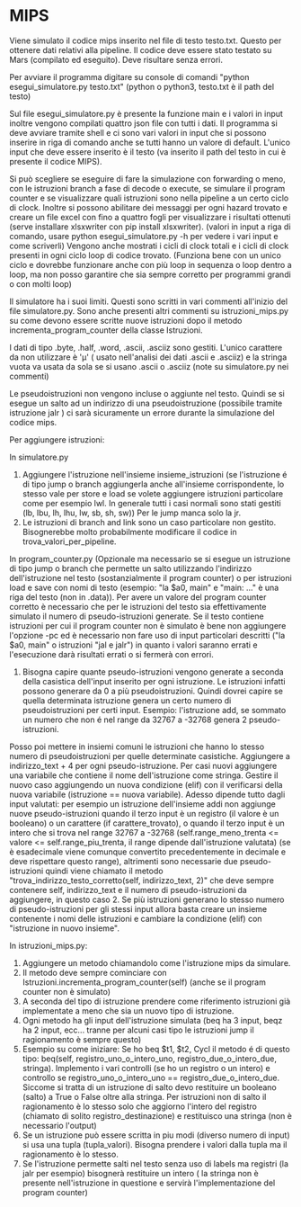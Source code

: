 # MIPS

Viene simulato il codice mips inserito nel file di testo testo.txt. Questo per ottenere dati relativi alla pipeline.
Il codice deve essere stato testato su Mars (compilato ed eseguito). Deve risultare senza errori. 

Per avviare il programma digitare su console di comandi "python esegui_simulatore.py testo.txt" 
(python o python3, testo.txt è il path del testo)

Sul file esegui_simulatore.py è presente la funzione main e i valori in input inoltre vengono compilati quattro json file con tutti i dati.
Il programma si deve avviare tramite shell e ci sono vari valori in input che si possono inserire in riga di comando anche se tutti hanno un valore di default.
L'unico input che deve essere inserito è il testo (va inserito il path del testo in cui è presente il codice MIPS).

Si può scegliere se eseguire di fare la simulazione con forwarding o meno, con le istruzioni branch a fase di decode o execute, se simulare il program counter 
e se visualizzare quali istruzioni sono nella pipeline a un certo ciclo di clock.
Inoltre si possono abilitare dei messaggi per ogni hazard trovato e creare un file excel con fino a quattro fogli per visualizzare i risultati ottenuti (serve installare xlsxwriter con 
pip install xlsxwriter).
(valori in input a riga di comando, usare python esegui_simulatore.py -h per vedere i vari input e come scriverli)
Vengono anche mostrati i cicli di clock totali e i cicli di clock presenti in ogni ciclo loop di codice trovato. (Funziona bene con un unico ciclo e dovrebbe funzionare anche con più loop in sequenza o loop dentro a loop, ma non posso garantire che sia sempre corretto per programmi grandi o con molti loop)

Il simulatore ha i suoi limiti. Questi sono scritti in vari commenti all'inizio del file simulatore.py.
Sono anche presenti altri commenti su istruzioni_mips.py su come devono essere scritte nuove istruzioni dopo il metodo incrementa_program_counter della classe Istruzioni.

I dati di tipo .byte, .half, .word, .ascii, .asciiz sono gestiti. L'unico carattere da non utilizzare è 'µ' ( usato nell'analisi dei dati .ascii e .asciiz) e la stringa vuota va usata da sola se si usano .ascii o .asciiz (note su simulatore.py nei commenti)

Le pseudoistruzioni non vengono incluse o aggiunte nel testo. Quindi se si esegue un salto ad un indirizzo di una pseudoistruzione (possibile tramite istruzione jalr ) ci sarà sicuramente un errore durante la simulazione del codice mips. 

Per aggiungere istruzioni:

In simulatore.py

1) Aggiungere l'istruzione nell'insieme insieme_istruzioni (se l'istruzione é di tipo jump o branch aggiungerla anche all'insieme corrispondente, lo stesso vale per store e load se volete aggiungere istruzioni particolare come per esempio lwl. In generale tutti i casi normali sono stati gestiti (lb, lbu, lh, lhu, lw, sb, sh, sw))
Per le jump manca solo la jr.
2) Le istruzioni di branch and link sono un caso particolare non gestito. Bisognerebbe molto probabilmente modificare il codice in trova_valori_per_pipeline. 

In program_counter.py
(Opzionale ma necessario se si esegue un istruzione di tipo jump o branch che permette un salto utilizzando l'indirizzo dell'istruzione nel testo (sostanzialmente il program counter) o per istruzioni load e save con nomi di testo (esempio: "la $a0, main" e "main: ..." è una riga del testo (non in .data)). Per avere un valore del program counter corretto è necessario che per le istruzioni del testo sia effettivamente simulato il numero di pseudo-istruzioni generate. Se il testo contiene istruzioni per cui il program counter non è simulato è bene non aggiungere l'opzione -pc ed è necessario non fare uso di input particolari descritti ("la $a0, main" o istruzioni "jal e jalr") in quanto i valori saranno errati e l'esecuzione darà risultati errati o si fermerà con errori.

1) Bisogna capire quante pseudo-istruzioni vengono generate a seconda della casistica dell'input inserito per ogni istruzione. Le istruzioni infatti possono generare da 0 a più pseudoistruzioni. Quindi dovrei capire se quella determinata istruzione genera un certo numero di pseudoistruzioni per certi input.
Esempio: l'istruzione add, se sommato un numero che non é nel range da 32767 a -32768 genera 2 pseudo-istruzioni.

Posso poi mettere in insiemi comuni le istruzioni che hanno lo stesso numero di pseudoistruzioni per quelle determinate casistiche. Aggiungere a indirizzo_text + 4 per ogni pseudo-istruzione.
Per casi nuovi aggiungere una variabile che contiene il nome dell'istruzione come stringa. Gestire il nuovo caso aggiungendo un nuova condizione (elif) con il verificarsi della nuova variabile (istruzione == nuova variabile). Adesso dipende tutto dagli input valutati: per esempio un istruzione dell'insieme addi non aggiunge nuove pseudo-istruzioni quando il terzo input è un registro (il valore è un booleano) o 
un carattere (if carattere_trovato), o quando il terzo input è un intero che si trova nel range 32767 a -32768 (self.range_meno_trenta <= valore <= self.range_piu_trenta, il range dipende dall'istruzione valutata) (se è esadecimale viene comunque convertito precedentemente in decimale e deve rispettare questo range), altrimenti sono necessarie due pseudo-istruzioni quindi viene chiamato il metodo "trova_indirizzo_testo_corretto(self, indirizzo_text, 2)" che deve sempre contenere self, indirizzo_text e il numero di pseudo-istruzioni da aggiungere, in questo caso 2. Se più istruzioni generano lo stesso numero di pseudo-istruzioni per gli stessi input allora basta creare un insieme contenente i nomi delle istruzioni e cambiare la condizione (elif) con "istruzione in nuovo insieme".

In istruzioni_mips.py:

  1) Aggiungere un metodo chiamandolo come l'istruzione mips da simulare.
  2) Il metodo deve sempre cominciare con Istruzioni.incrementa_program_counter(self) (anche se il program counter non è simulato) 
  3) A seconda del tipo di istruzione prendere come riferimento istruzioni già implementate a meno che sia un nuovo tipo di istruzione.
  4) Ogni metodo ha gli input dell'istruzione simulata (beq ha 3 input, beqz ha 2 input, ecc... tranne per alcuni casi tipo le istruzioni jump il ragionamento è sempre questo)
  5) Esempio su come iniziare: Se ho beq $t1, $t2, Cycl il metodo é di questo tipo: beq(self, registro_uno_o_intero_uno, registro_due_o_intero_due, stringa). Implemento i vari controlli (se ho un registro o un intero) e controllo se registro_uno_o_intero_uno == registro_due_o_intero_due. Siccome si tratta di un istruzione di salto devo restituire un booleano (salto) a True o False oltre alla stringa. Per istruzioni non di salto il ragionamento è lo stesso solo che aggiorno l'intero del registro (chiamato di solito registro_destinazione) e restituisco una stringa (non è necessario l'output)
  6) Se un istruzione può essere scritta in piu modi (diverso numero di input) si usa una tupla (tupla_valori). Bisogna prendere i valori dalla tupla ma il ragionamento è lo stesso.
  7) Se l'istruzione permette salti nel testo senza uso di labels ma registri (la jalr per esempio) bisognerà restituire un intero ( la stringa non è presente nell'istruzione in questione e servirà l'implementazione del program counter)
 
